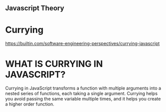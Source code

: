 ## Javascript Theory

# Currying

https://builtin.com/software-engineering-perspectives/currying-javascript

# **WHAT IS CURRYING IN JAVASCRIPT?**

Currying in JavaScript transforms a function with multiple arguments into a nested series of functions, each taking a single argument. Currying helps you avoid passing the same variable multiple times, and it helps you create a higher order function.
